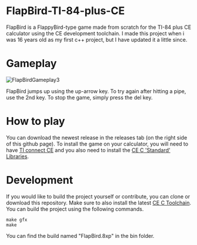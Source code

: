 # FlapBird-TI-84-plus-CE
FlapBird is a FlappyBird-type game made from scratch for the TI-84 plus CE calculator using the CE development toolchain.
I made this project when i was 16 years old as my first c++ project, but I have updated it a little since.

# Gameplay
![FlapBirdGameplay3](https://github.com/user-attachments/assets/3de75d2a-c5ba-454e-9552-d050f37666ea)

FlapBird jumps up using the up-arrow key. To try again after hitting a pipe, use the 2nd key. To stop the game, simply press the del key.

# How to play
You can download the newest release in the releases tab (on the right side of this github page).
To install the game on your calculator, you will need to have [TI connect CE](https://education.ti.com/en/products/computer-software/ti-connect-ce-sw) and you also need to install the [CE C 'Standard' Libraries](https://github.com/CE-Programming/libraries/releases/latest).

# Development
If you would like to build the project yourself or contribute, you can clone or download this repository.
Make sure to also install the latest [CE C Toolchain](https://github.com/CE-Programming/toolchain/releases/latest).
You can build the project using the following commands.

    make gfx
    make

You can find the build named "FlapBird.8xp" in the bin folder.
